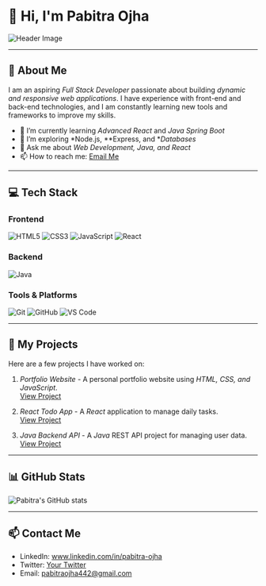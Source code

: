 

<!--
**Pabitraojha/Pabitraojha** is a ✨ _special_ ✨ repository because its `README.md` (this file) appears on your GitHub profile.

Here are some ideas to get you started:

- 🔭 I’m currently working on ...
- 🌱 I’m currently learning ...
- 👯 I’m looking to collaborate on ...
- 🤔 I’m looking for help with ...
- 💬 Ask me about ...
- 📫 How to reach me: ...
- 😄 Pronouns: ...
- ⚡ Fun fact: ...
-->
# 👋 Hi, I'm Pabitra Ojha
![Header Image](https://via.placeholder.com/1200x300.png?text=Full+Stack+Developer+Portfolio)

---

## 🌟 About Me
I am an aspiring *Full Stack Developer* passionate about building *dynamic and responsive web applications*. I have experience with front-end and back-end technologies, and I am constantly learning new tools and frameworks to improve my skills.

- 🔭 I’m currently learning *Advanced React* and *Java Spring Boot*
- 🌱 I’m exploring *Node.js, **Express, and **Databases*
- 💬 Ask me about *Web Development, Java, and React*
- 📫 How to reach me: [Email Me](mailto:your-email@example.com)

---

## 💻 Tech Stack
### Frontend
![HTML5](https://img.shields.io/badge/HTML5-E34F26?style=flat-square&logo=html5&logoColor=white)
![CSS3](https://img.shields.io/badge/CSS3-1572B6?style=flat-square&logo=css3&logoColor=white)
![JavaScript](https://img.shields.io/badge/JavaScript-F7DF1E?style=flat-square&logo=javascript&logoColor=black)
![React](https://img.shields.io/badge/React-61DAFB?style=flat-square&logo=react&logoColor=black)

### Backend
![Java](https://img.shields.io/badge/Java-007396?style=flat-square&logo=java&logoColor=white)

### Tools & Platforms
![Git](https://img.shields.io/badge/Git-F05032?style=flat-square&logo=git&logoColor=white)
![GitHub](https://img.shields.io/badge/GitHub-181717?style=flat-square&logo=github&logoColor=white)
![VS Code](https://img.shields.io/badge/VS%20Code-0078D7?style=flat-square&logo=visual-studio-code&logoColor=white)

---

## 🚀 My Projects
Here are a few projects I have worked on:

1. *Portfolio Website* - A personal portfolio website using *HTML, CSS, and JavaScript*.  
   [View Project](https://github.com/your-username/portfolio)

2. *React Todo App* - A *React* application to manage daily tasks.  
   [View Project](https://github.com/your-username/react-todo-app)

3. *Java Backend API* - A *Java* REST API project for managing user data.  
   [View Project](https://github.com/your-username/java-api)

---

## 📊 GitHub Stats
![Pabitra's GitHub stats](https://github-readme-stats.vercel.app/api?username=your-username&show_icons=true&theme=radical)

---

## 📫 Contact Me
- LinkedIn: www.linkedin.com/in/pabitra-ojha
- Twitter: [Your Twitter](https://twitter.com/your-twitter)
- Email: pabitraojha442@gmail.com

